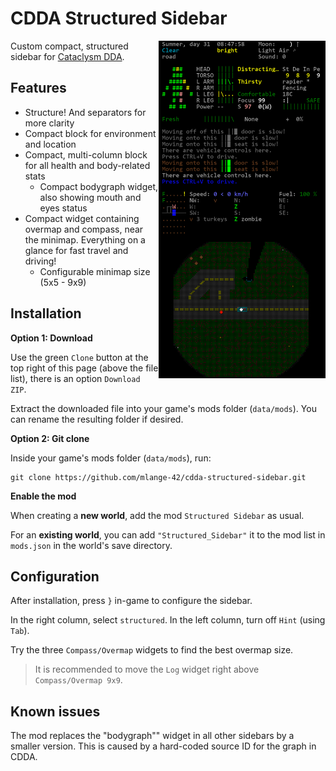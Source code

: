# CDDA Structured Sidebar

<img align="right" width="267" src="./screenshots/closeup.png" />

Custom compact, structured sidebar for [Cataclysm DDA](https://cataclysmdda.org/).

## Features

* Structure! And separators for more clarity
* Compact block for environment and location
* Compact, multi-column block for all health and body-related stats
   * Compact bodygraph widget, also showing mouth and eyes status
* Compact widget containing overmap and compass, near the minimap. Everything on a glance for fast travel and driving!
   * Configurable minimap size (5x5 - 9x9)

## Installation

**Option 1: Download**

Use the green `Clone` button at the top right of this page (above the file list), there is an option `Download ZIP`.

Extract the downloaded file into your game's mods folder (`data/mods`). You can rename the resulting folder if desired.

**Option 2: Git clone**

Inside your game's mods folder (`data/mods`), run:

```shell
git clone https://github.com/mlange-42/cdda-structured-sidebar.git
```

**Enable the mod**

When creating a **new world**, add the mod `Structured Sidebar` as usual.

For an **existing world**, you can add `"Structured_Sidebar"` it to the mod list in `mods.json` in the world's save directory.

## Configuration

After installation, press `}` in-game to configure the sidebar.

In the right column, select `structured`. In the left column, turn off `Hint` (using `Tab`).

Try the three `Compass/Overmap` widgets to find the best overmap size.

> It is recommended to move the `Log` widget right above `Compass/Overmap 9x9`.

## Known issues

The mod replaces the "bodygraph"" widget in all other sidebars by a smaller version. This is caused by a hard-coded source ID for the graph in CDDA.
